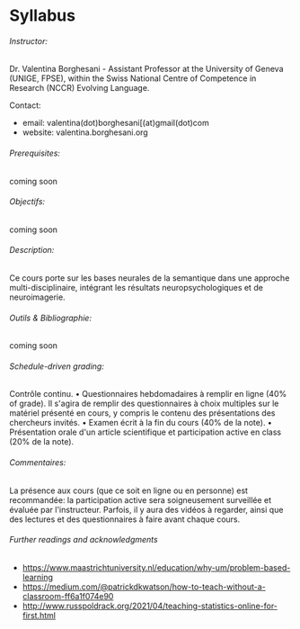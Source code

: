 Syllabus
=======================

######  Instructor:
Dr. Valentina Borghesani - Assistant Professor at the University of Geneva (UNIGE, FPSE), within the Swiss National Centre of Competence in Research (NCCR) Evolving Language.

Contact:
* email: valentina(dot)borghesani[(at)gmail(dot)com
* website: valentina.borghesani.org

######  Prerequisites:
coming soon

###### Objectifs:
coming soon

###### Description:
Ce cours porte sur les bases neurales de la semantique dans une approche multi-disciplinaire, intégrant les résultats neuropsychologiques et de neuroimagerie.

###### Outils & Bibliographie: 
coming soon

###### Schedule-driven grading:
Contrôle continu.
•	Questionnaires hebdomadaires à remplir en ligne (40% of grade). Il s'agira de remplir des questionnaires à choix multiples sur le matériel présenté en cours, y compris le contenu des présentations des chercheurs invités.
•	Examen écrit à la fin du cours (40% de la note).
•	Présentation orale d'un article scientifique et participation active en class (20% de la note).

###### Commentaires:
La présence aux cours (que ce soit en ligne ou en personne) est recommandée: la participation active sera soigneusement surveillée et évaluée par l'instructeur. Parfois, il y aura des vidéos à regarder, ainsi que des lectures et des questionnaires à faire avant chaque cours.


###### Further readings and acknowledgments 
* https://www.maastrichtuniversity.nl/education/why-um/problem-based-learning
* https://medium.com/@patrickdkwatson/how-to-teach-without-a-classroom-ff6a1f074e90
* http://www.russpoldrack.org/2021/04/teaching-statistics-online-for-first.html

